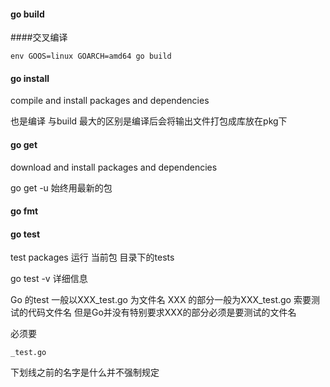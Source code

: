 #### go build


####交叉编译

```
env GOOS=linux GOARCH=amd64 go build
```

#### go install 
compile and install packages and dependencies

也是编译 与build 最大的区别是编译后会将输出文件打包成库放在pkg下

#### go get
download and install packages and dependencies

go get -u 始终用最新的包

#### go fmt

#### go test 
test packages
运行 当前包 目录下的tests

go test -v  详细信息

Go 的test 一般以XXX_test.go 为文件名
XXX 的部分一般为XXX_test.go 索要测试的代码文件名
但是Go并没有特别要求XXX的部分必须是要测试的文件名


必须要
```
_test.go
```
下划线之前的名字是什么并不强制规定







